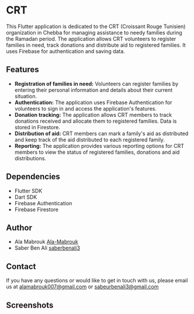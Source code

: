 
# CRT
This Flutter application is dedicated to the CRT (Croissant Rouge Tunisien) organization in Chebba for managing assistance to needy families during the Ramadan period. The application allows CRT volunteers to register families in need, track donations and distribute aid to registered families. It uses Firebase for authentication and saving data.

## Features
- **Registration of families in need:** Volunteers can register families by entering their personal information and details about their current situation.
- **Authentication:** The application uses Firebase Authentication for volunteers to sign in and access the application's features.
- **Donation tracking:** The application allows CRT members to track donations received and allocate them to registered families. Data is stored in Firestore.
- **Distribution of aid:** CRT members can mark a family's aid as distributed and keep track of the aid distributed to each registered family.
- **Reporting:** The application provides various reporting options for CRT members to view the status of registered families, donations and aid distributions.

## Dependencies
- Flutter SDK
- Dart SDK
- Firebase Authentication
- Firebase Firestore


## Author
- Ala Mabrouk [Ala-Mabrouk](https://github.com/Ala-Mabrouk)
- Saber Ben Ali [saberbenali3](https://github.com/saberbenali3)    
## Contact

If you have any questions or would like to get in touch with us, please email us at [alamabrouk007@gmail.com](mailto:alamabrouk007@gmail.com) or [sabeurbenali3@gmail.com](mailto:sabeurbenali3@gmail.com)

## Screenshots

<!-- Here are some screenshots of the app in action:

|<col style="width:50%">|<col style="width:50%">|
|--------------|--------------|
|![Screenshot of the app's splash screen](screenshots/splashScreen.jpg)|![Screenshot of the app's login screen](screenshots/login.jpg)|
|![Screenshot of the app's home screen](screenshots/homeScreen1.jpg)|![Screenshot of the app's sensor data screen](screenshots/homeScreen2.jpg)|
|![Screenshot of the app's device control screen](screenshots/ControlScreen.jpg)|![Screenshot of the app's StatisticsScreen](screenshots/StatisticsScreen.jpg)|
|![Screenshot of the app's simulation ](screenshots/Web%20capture_1.jpeg)|![Screenshot of the app's simulation 2](screenshots/Web%20capture_2.jpeg)|

-->

